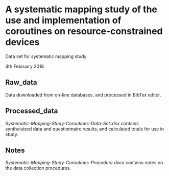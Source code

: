 # A systematic mapping study of the use and implementation of coroutines on resource-constrained devices

Data set for systematic mapping study

4th February 2018

## Raw_data
Data downloaded from on-line databases, and processed in BibTex editor.

## Processed_data
*Systematic-Mapping-Study-Coroutines-Data-Set.xlsx* contains syntheisised data and questionnaire results, and calculated totals for use in study.

## Notes
*Systematic-Mapping-Study-Coroutines-Procedure.docx* contains notes on the data collection procedures.
